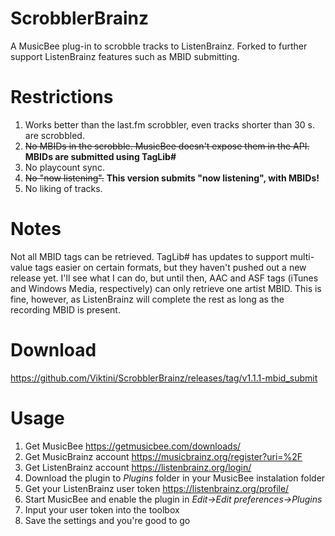 # ScrobblerBrainz
A MusicBee plug-in to scrobble tracks to ListenBrainz. Forked to further support ListenBrainz features such as MBID submitting.

# Restrictions
1. Works better than the last.fm scrobbler, even tracks shorter than 30 s. are scrobbled.
1. ~~No MBIDs in the scrobble. MusicBee doesn't expose them in the API.~~ **MBIDs are submitted using TagLib#**
1. No playcount sync.
1. ~~No "now listening".~~ **This version submits "now listening", with MBIDs!**
1. No liking of tracks.

# Notes
Not all MBID tags can be retrieved. TagLib# has updates to support multi-value tags easier on certain formats, but they haven't pushed out a new release yet. I'll see what I can do, but until then, AAC and ASF tags (iTunes and Windows Media, respectively) can only retrieve one artist MBID. This is fine, however, as ListenBrainz will complete the rest as long as the recording MBID is present.

# Download
https://github.com/Viktini/ScrobblerBrainz/releases/tag/v1.1.1-mbid_submit

# Usage
1. Get MusicBee https://getmusicbee.com/downloads/
1. Get MusicBrainz account https://musicbrainz.org/register?uri=%2F
1. Get ListenBrainz account https://listenbrainz.org/login/
1. Download the plugin to *Plugins* folder in your MusicBee instalation folder
1. Get your ListenBrainz user token https://listenbrainz.org/profile/
1. Start MusicBee and enable the plugin in *Edit->Edit preferences->Plugins*
1. Input your user token into the toolbox
1. Save the settings and you're good to go
